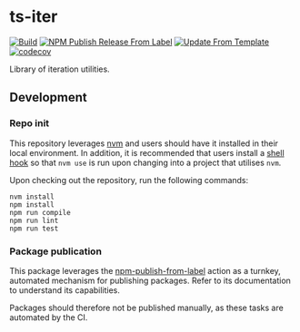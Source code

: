 # ts-iter
[![Build](https://github.com/infrastructure-blocks/ts-iter/actions/workflows/build.yml/badge.svg)](https://github.com/infrastructure-blocks/ts-iter/actions/workflows/build.yml)
[![NPM Publish Release From Label](https://github.com/infrastructure-blocks/ts-iter/actions/workflows/npm-publish-release-from-label.yml/badge.svg)](https://github.com/infrastructure-blocks/ts-iter/actions/workflows/npm-publish-release-from-label.yml)
[![Update From Template](https://github.com/infrastructure-blocks/ts-iter/actions/workflows/update-from-template.yml/badge.svg)](https://github.com/infrastructure-blocks/ts-iter/actions/workflows/update-from-template.yml)
[![codecov](https://codecov.io/gh/infrastructure-blocks/ts-iter/graph/badge.svg?token=6SMI57LPI6)](https://codecov.io/gh/infrastructure-blocks/ts-iter)

Library of iteration utilities.

## Development

### Repo init

This repository leverages [nvm](https://github.com/nvm-sh/nvm) and users should have it installed in their local environment.
In addition, it is recommended that users install a [shell hook](https://github.com/nvm-sh/nvm#deeper-shell-integration)
so that `nvm use` is run upon changing into a project that utilises `nvm`.

Upon checking out the repository, run the following commands:
```shell
nvm install
npm install
npm run compile
npm run lint
npm run test
```

### Package publication

This package leverages the [npm-publish-from-label](https://github.com/infrastructure-blocks/npm-publish-from-label-action) action
as a turnkey, automated mechanism for publishing packages. Refer to its documentation to understand its capabilities.

Packages should therefore not be published manually, as these tasks are automated by the CI.
